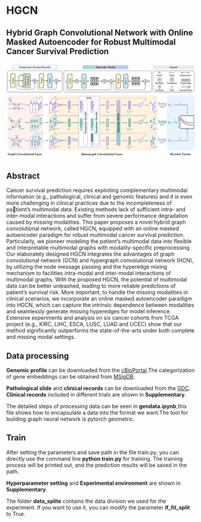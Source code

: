 # HGCN
## Hybrid Graph Convolutional Network with Online Masked Autoencoder for Robust Multimodal Cancer Survival Prediction

![Image text](https://github.com/lin-lcx/HGCN/blob/main/overview.png)

## Abstract

Cancer survival prediction requires exploiting complementary multimodal information (e.g., pathological, clinical and genomic features) and it is even more challenging in clinical practices due to the incompleteness of patient’s multimodal data. Existing methods lack of sufficient intra- and inter-modal interactions and suffer from severe performance degradation caused by missing modalities. This paper proposes a novel hybrid graph convolutional network, called HGCN, equipped with an online masked autoencoder paradigm for robust multimodal cancer survival prediction. Particularly, we pioneer modeling the patient’s multimodal data into flexible and interpretable multimodal graphs with modality-specific preprocessing. Our elaborately designed HGCN integrates the advantages of graph convolutional network (GCN) and hypergraph convolutional network (HCN), by utilizing the node message passing and the hyperedge mixing mechanism to facilities intra-modal and inter-modal interactions of multimodal graphs. With the proposed HGCN, the potential of multimodal data can be better unleashed, leading to more reliable predictions of patient’s survival risk. More important, to handle the missing modalities in clinical scenarios, we incorporate an online masked autoencoder paradigm into HGCN, which can capture the intrinsic dependence between modalities and seamlessly generate missing hyperedges for model inference. Extensive experiments and analysis on six cancer cohorts from TCGA project (e.g., KIRC, LIHC, ESCA, LUSC, LUAD and UCEC) show that our method significantly outperforms the state-of-the-arts under both complete and missing modal settings.

## Data processing
**Genomic profile** can be downloaded from the [cBioPortal](https://www.cbioportal.org/).The categorization of gene embeddings can be obtained from [MSigDB](https://www.gseamsigdb.org/gsea/msigdb/gene_families.jsp?ex=1).


**Pathological slide** and **clinical records** can be downloaded from the [GDC](https://portal.gdc.cancer.gov/).
**Clinical records** included in different trials are shown in **Supplementary**.

The detailed steps of processing data can be seen in **gendata.ipynb**,this file shows how to encapsulate a data into the format we want.The tool for building graph neural network is pytorch geometric.



## Train
After setting the parameters and save path in the file train.py, you can directly use the command line **python train.py** for training. The training process will be printed out, and the prediction results will be saved in the path.

**Hyperparameter setting** and **Experimental environment** are shown in **Supplementary**.

The folder **data_splite** contains the data division we used for the experiment. If you want to use it, you can modify the parameter **if_fit_split** to True.

